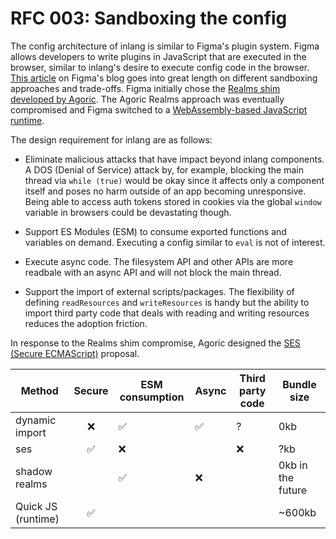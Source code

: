 # RFC 003: Sandboxing the config

The config architecture of inlang is similar to Figma's plugin system. Figma allows developers to write plugins in JavaScript that are executed in the browser, similar to inlang's desire to execute config code in the browser. [This article](https://www.figma.com/blog/how-we-built-the-figma-plugin-system/) on Figma's blog goes into great length on different sandboxing approaches and trade-offs. Figma initially chose the [Realms shim developed by Agoric](https://github.com/agoric/realms-shim/). The Agoric Realms approach was eventually compromised and Figma switched to a [WebAssembly-based JavaScript runtime](https://bellard.org/quickjs/).

The design requirement for inlang are as follows:

- Eliminate malicious attacks that have impact beyond inlang components.
  A DOS (Denial of Service) attack by, for example, blocking the main thread via `while (true)` would be okay since it affects only a component itself and poses no harm outside of an app becoming unresponsive. Being able to access auth tokens stored in cookies via the global `window` variable in browsers could be devastating though.

- Support ES Modules (ESM) to consume exported functions and variables on demand. Executing a config similar to `eval` is not of interest.

- Execute async code. The filesystem API and other APIs are more readbale with an async API and will not block the main thread.

- Support the import of external scripts/packages. The flexibility of defining `readResources` and `writeResources` is handy but the ability to import third party code that deals with reading and writing resources reduces the adoption friction.

In response to the Realms shim compromise, Agoric designed the [SES (Secure ECMAScript)](https://github.com/endojs/endo/tree/master/packages/ses) proposal.

| Method             | Secure | ESM consumption | Async | Third party code | Bundle size       |
| ------------------ | :----: | --------------- | ----- | ---------------- | ----------------- |
| dynamic import     |   ❌   | ✅              | ✅    | ?                | 0kb               |
| ses                |   ✅   | ❌              |       | ❌               | ?kb               |
| shadow realms      |        | ✅              | ❌    |                  | 0kb in the future |
| Quick JS (runtime) |   ✅   |                 |       |                  | ~600kb            |
